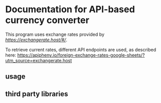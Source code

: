 # Documentation for API-based currency converter
This program uses exchange rates provided by *https://exchangerate.host/#/*.

To retrieve current rates, different API endpoints are used, as described here: https://apipheny.io/foreign-exchange-rates-google-sheets/?utm_source=exchangerate.host
## usage
## third party libraries